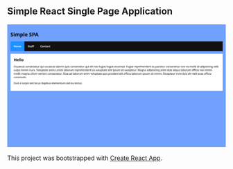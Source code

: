 ## Simple React Single Page Application

![alt text](https://github.com/vallendito/react-spa/blob/master/screenshot.png)

This project was bootstrapped with [Create React App](https://github.com/facebookincubator/create-react-app).

